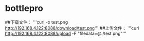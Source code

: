 # bottlepro
##下载文件：
'''curl -o test.png http://192.168.4.122:8088/download/test.png'''
##上传文件：
'''curl http://192.168.4.122:8088/upload -F "filedata=@./test.png"'''

